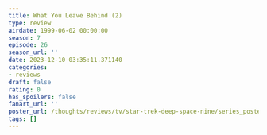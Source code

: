 ```yaml
---
title: What You Leave Behind (2)
type: review
airdate: 1999-06-02 00:00:00
season: 7
episode: 26
season_url: ''
date: 2023-12-10 03:35:11.371140
categories:
- reviews
draft: false
rating: 0
has_spoilers: false
fanart_url: ''
poster_url: /thoughts/reviews/tv/star-trek-deep-space-nine/series_poster.jpg
tags: []
---
```


